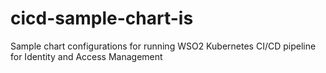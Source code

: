 # cicd-sample-chart-is
Sample chart configurations for running WSO2 Kubernetes CI/CD pipeline for Identity and Access Management
